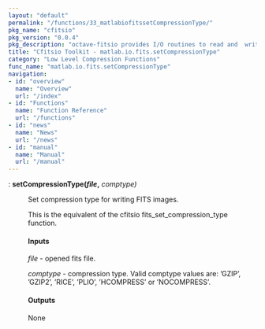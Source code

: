 ```yaml
---
layout: "default"
permalink: "/functions/33_matlabiofitssetCompressionType/"
pkg_name: "cfitsio"
pkg_version: "0.0.4"
pkg_description: "octave-fitsio provides I/O routines to read and  write FITS (Flexible Image Transport System) files."
title: "Cfitsio Toolkit - matlab.io.fits.setCompressionType"
category: "Low Level Compression Functions"
func_name: "matlab.io.fits.setCompressionType"
navigation:
- id: "overview"
  name: "Overview"
  url: "/index"
- id: "Functions"
  name: "Function Reference"
  url: "/functions"
- id: "news"
  name: "News"
  url: "/news"
- id: "manual"
  name: "Manual"
  url: "/manual"
---
```

<dl class="def">
<dt id="index-setCompressionType_0028file_002c"><span class="category">: </span><span><em></em> <strong>setCompressionType(<var>file</var>,</strong> <em><var>comptype</var>)</em><a href='#index-setCompressionType_0028file_002c' class='copiable-anchor'></a></span></dt>
<dd><p>Set compression type for writing FITS images.
</p>
<p>This is the equivalent of the cfitsio fits_set_compression_type function.
</p>
<span id="Inputs"></span><h4 class="subsubheading">Inputs</h4>
<p><var>file</var> - opened fits file.
</p>
<p><var>comptype</var> - compression type.
 Valid comptype values are: &rsquo;GZIP&rsquo;, &rsquo;GZIP2&rsquo;, &rsquo;RICE&rsquo;, &rsquo;PLIO&rsquo;, &rsquo;HCOMPRESS&rsquo; or &rsquo;NOCOMPRESS&rsquo;.
</p>
<span id="Outputs"></span><h4 class="subsubheading">Outputs</h4>
<p>None
 </p></dd></dl>